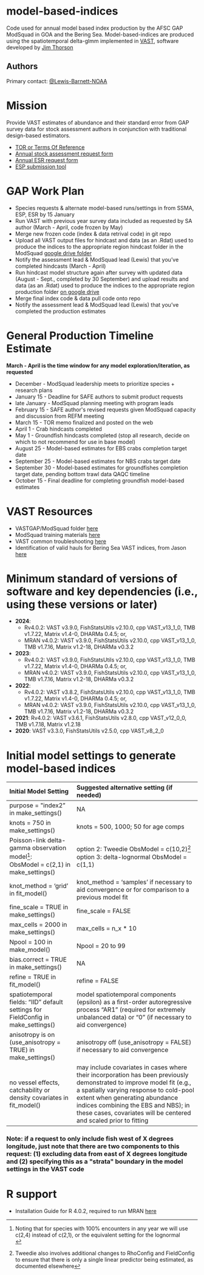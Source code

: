 # model-based-indices
Code used for annual model based index production by the AFSC GAP ModSquad in GOA and the Bering Sea. Model-based-indices are produced
using the spatiotemporal delta-glmm implemented in [VAST](https://github.com/James-Thorson-NOAA/VAST), software developed by [Jim Thorson](https://github.com/James-Thorson-NOAA)

## Authors
Primary contact: [@Lewis-Barnett-NOAA](https://github.com/Lewis-Barnett-NOAA)

# Mission
Provide VAST estimates of abundance and their standard error from GAP survey data for stock assessment authors in conjunction with traditional design-based estimators.
- [TOR or Terms Of Reference](https://drive.google.com/file/d/1TmW9gySrWVGxv5OXpTbkMml6vAbi14Xl/view?usp=drive_link)
- [Annual stock assessment request form](https://docs.google.com/spreadsheets/d/18gr3owj5iAq1iCDX4wpQPUC9ldLz-YTsCBIfnkHqibo/edit?usp=sharing)
- [Annual ESR request form](https://docs.google.com/spreadsheets/d/1SC-KzRmng0c2e1GpvqYQz4Ijr0_hlbGZbWiislXGGcw/edit?usp=sharing)
- [ESP submission tool](https://apex.psmfc.org/akfin/f?p=140:LOGIN_DESKTOP:4779711459935:::::)

# GAP Work Plan 
- Species requests & alternate model-based runs/settings in from SSMA, ESP, ESR by 15 January
- Run VAST with previous year survey data included as requested by SA author (March - April, code frozen by May)
- Merge new frozen code (index & data retrival code) in git repo
- Upload all VAST output files for hindcast and data (as an .Rdat) used to produce the indices to the appropriate region hindcast folder in the ModSquad [google drive folder](https://drive.google.com/drive/folders/1yxn02yF0V1PNVw0_HpqeSK_XxgOy_LAT)
- Notify the assessment lead & ModSquad lead (Lewis) that you’ve completed hindcasts (March - April)
- Run hindcast model structure again after survey with updated data (August - Sept., completed by 30 September) and upload results and data (as an .Rdat) used to produce the indices to the appropriate region production folder [on google drive](https://drive.google.com/drive/folders/1yxn02yF0V1PNVw0_HpqeSK_XxgOy_LAT)
- Merge final index code & data pull code onto repo
- Notify the assessment lead & ModSquad lead (Lewis) that you’ve completed the production estimates

# General Production Timeline Estimate
**March - April is the time window for any model exploration/iteration, as requested**
  - December - ModSquad leadership meets to prioritize species + research plans
  - January 15 - Deadline for SAFE authors to submit product requests
  - late January - ModSquad planning meeting with program leads
  - February 15 - SAFE author's revised requests given ModSquad capacity and discussion from REFM meeting
  - March 15 - TOR memo finalized and posted on the web
  - April 1 - Crab hindcasts completed
  - May 1 - Groundfish hindcasts completed (stop all research, decide on which to not recommend for use in base model)
  - August 25 - Model-based estimates for EBS crabs completion target date
  - September 25 - Model-based estimates for NBS crabs target date
  - September 30 - Model-based estimates for groundfishes completion target date, pending bottom trawl data QAQC timeline
  - October 15 - Final deadline for completing groundfish model-based estimates 

# VAST Resources 
- VASTGAP/ModSquad folder [here](https://drive.google.com/drive/folders/1yxn02yF0V1PNVw0_HpqeSK_XxgOy_LAT)
- ModSquad training materials [here](https://drive.google.com/drive/folders/1TZRrEwka7OEICC6D81LiuGtYJMSxdaFe?usp=sharing)
- VAST common troubleshooting [here](https://docs.google.com/document/d/1j3Li2aacvy7d4FJxLlGDctHlDJWQgZzI5HzyMujwf8Y/edit?usp=sharing)
- Identification of valid hauls for Bering Sea VAST indices, from Jason [here](https://docs.google.com/spreadsheets/d/1-z7AFYoTM0-RApsW9APfXX4CoA5mbk6k/edit#gid=1419989689)

# Minimum standard of versions of software and key dependencies (i.e., using these versions or later)
- **2024**: 
  - Rv4.0.2: VAST v3.9.0, FishStatsUtils v2.10.0, cpp VAST_v13_1_0, TMB v1.7.22, Matrix v1.4-0, DHARMa 0.4.5; or,
  - MRAN v4.0.2: VAST v3.9.0, FishStatsUtils v2.10.0, cpp VAST_v13_1_0, TMB v1.7.16, Matrix v1.2-18, DHARMa v0.3.2
- **2023**: 
  - Rv4.0.2: VAST v3.9.0, FishStatsUtils v2.10.0, cpp VAST_v13_1_0, TMB v1.7.22, Matrix v1.4-0, DHARMa 0.4.5; or,
  - MRAN v4.0.2: VAST v3.9.0, FishStatsUtils v2.10.0, cpp VAST_v13_1_0, TMB v1.7.16, Matrix v1.2-18, DHARMa v0.3.2
- **2022**: 
  - Rv4.0.2: VAST v3.8.2, FishStatsUtils v2.10.0, cpp VAST_v13_1_0, TMB v1.7.22, Matrix v1.4-0, DHARMa 0.4.5; or,
  - MRAN v4.0.2: VAST v3.9.0, FishStatsUtils v2.10.0, cpp VAST_v13_1_0, TMB v1.7.16, Matrix v1.2-18, DHARMa v0.3.2
- **2021**: Rv4.0.2: VAST v3.6.1, FishStatsUtils v2.8.0, cpp VAST_v12_0_0, TMB v1.7.18, Matrix v1.2.18
- **2020**: VAST v3.3.0, FishStatsUtils v2.5.0, cpp VAST_v8_2_0

# Initial model settings to generate model-based indices
| Initial Model Setting  | Suggested alternative setting (if needed) |
| :---         | :--- |
| purpose = "index2” in make_settings()  | NA  |
| knots = 750 in make_settings()  | knots = 500, 1000; 50 for age comps |
| Poisson-link delta-gamma observation model[^1]: <br/> ObsModel = c(2,1) in make_settings()  | option 2: Tweedie ObsModel = c(10,2)[^2] <br/> option 3: delta-lognormal ObsModel = c(1,1)  |
| knot_method = ‘grid’ in fit_model()  | knot_method = ‘samples’ if necessary to aid convergence or for comparison to a previous model fit  |
| fine_scale = TRUE in make_settings()  | fine_scale = FALSE  |
| max_cells = 2000 in make_settings()  | max_cells = n_x * 10  |
| Npool = 100 in make_model()  | Npool = 20 to 99  |
| bias.correct = TRUE in make_settings()  | NA  |
| refine = TRUE in fit_model()  | refine = FALSE  |
| spatiotemporal fields: “IID” default settings for FieldConfig in make_settings()  | model spatiotemporal components (epsilon) as a first-order autoregressive process “AR1” (required for extremely unbalanced data) or “0” (if necessary to aid convergence)  |
| anisotropy is on (use_anisotropy = TRUE) in make_settings()  | anisotropy off (use_anisotropy = FALSE) if necessary to aid convergence  |
| no vessel effects, catchability or density covariates in fit_model()  | may include covariates in cases where their incorporation has been previously demonstrated to improve model fit (e.g., a spatially varying response to cold-pool extent when generating abundance indices combining the EBS and NBS); in these cases, covariates will be centered and scaled prior to fitting  |
[^1]: Noting that for species with 100% encounters in any year we will use c(2,4) instead of c(2,1), or the equivalent setting for the lognormal <br/>
[^2]: Tweedie also involves additional changes to RhoConfig and FieldConfig to ensure that there is only a single linear predictor being estimated, as documented elsewhere

### **Note**: if a request to only include fish west of X degrees longitude, just note that there are two components to this request:  (1) excluding data from east of X degrees longitude and (2) specifying this as a "strata" boundary in the model settings in the VAST code

# R support
- Installation Guide for R 4.0.2, required to run MRAN [here](https://docs.google.com/document/d/1tjAjvVsYbRBYLWwVdQ-Bs7GYALiUn2xFcUgcP8mQCHw/edit?usp=sharing)
